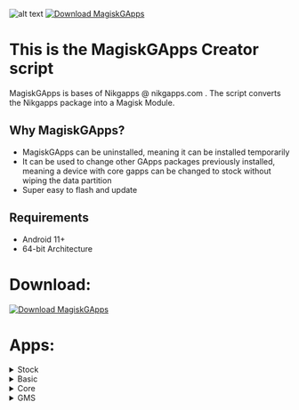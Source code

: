 ![alt text](https://raw.githubusercontent.com/wacko1805/MagiskGapps/assets/images/magisk-3.png "Logo Title Text 1")
[![Download MagiskGApps](https://img.shields.io/sourceforge/dw/magiskgapps.svg)](https://sourceforge.net/projects/magiskgapps/files/latest/download)


# This is the MagiskGApps Creator script
MagiskGApps is bases of Nikgapps @ nikgapps.com . The script converts the Nikgapps package into a Magisk Module. 

## Why MagiskGApps?

 * MagiskGApps can be uninstalled, meaning it can be installed temporarily
 * It can be used to change other GApps packages previously installed, meaning a device with core gapps can be changed to stock without wiping the data partition
 * Super easy to flash and update

## Requirements
- Android 11+
- 64-bit Architecture 

# Download:
[![Download MagiskGApps](https://a.fsdn.com/con/app/sf-download-button)](https://sourceforge.net/projects/magiskgapps/files/)

# Apps:
<details>
<summary>Stock</summary>
<br>

-   Google Clock
-   Google Play Store
-   Digital Wellbeing
-   Vanced Manager
-   Google Dialer
-   Google Messages
-   Google Contacts
-   Google Drive
-   Gmail
-   Google Calculator
-   Google/Pixel Setup  
    Wizard
-   Google Maps
-   Google Photos
-   GBoard
-   Google Calendar
-   Google Feedback
-   Pixel Launcher
-   Google Files
-   Google
-   Google Play Games
 -   GMS
-   Google Service Framework
-   Google Calendar Sync
-   Google contacts Sync
-   ExtraFiles
-   Google Carrier Services
-   Device Health Services
-   Android Device Policy
-   Google Partner Setup
-   Device Personalization  
    Services
-   Google Markup
-   Google Sounds
-   Google Wallpaper
</details>


<details>
<summary>Basic</summary>
<br>

-   Google Clock
-   Vanced Manager
-   Digital Wellbeing
-   Google Dialer
-   Google Messages
-   Google Contacts
  

### Behind the scenes:

  
-   GMS
-   Google Service Framework
-   Google Calendar Sync
-   Google contacts Sync
-   ExtraFiles
-   Google Carrier Services
</details>


<details>
<summary>Core</summary>
<br>

-   Google Play Store
-   GMS
-   Google Service Framework
-   Google Calendar Sync
-   Google contacts Sync
-   ExtraFiles
</details>

<details>
<summary>GMS</summary>
<br>

-   Google Service Framework
-   Google Calendar Sync
-   Google contacts Sync
-   ExtraFiles
</details>

